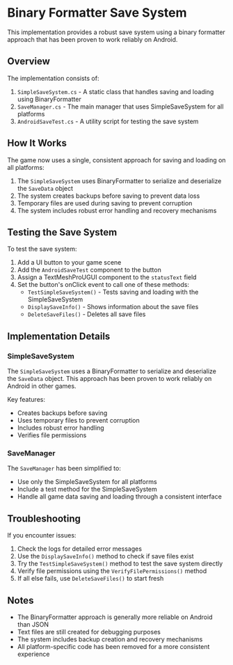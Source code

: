 # Binary Formatter Save System

This implementation provides a robust save system using a binary formatter approach that has been proven to work reliably on Android.

## Overview

The implementation consists of:

1. `SimpleSaveSystem.cs` - A static class that handles saving and loading using BinaryFormatter
2. `SaveManager.cs` - The main manager that uses SimpleSaveSystem for all platforms
3. `AndroidSaveTest.cs` - A utility script for testing the save system

## How It Works

The game now uses a single, consistent approach for saving and loading on all platforms:

1. The `SimpleSaveSystem` uses BinaryFormatter to serialize and deserialize the `SaveData` object
2. The system creates backups before saving to prevent data loss
3. Temporary files are used during saving to prevent corruption
4. The system includes robust error handling and recovery mechanisms

## Testing the Save System

To test the save system:

1. Add a UI button to your game scene
2. Add the `AndroidSaveTest` component to the button
3. Assign a TextMeshProUGUI component to the `statusText` field
4. Set the button's onClick event to call one of these methods:
   - `TestSimpleSaveSystem()` - Tests saving and loading with the SimpleSaveSystem
   - `DisplaySaveInfo()` - Shows information about the save files
   - `DeleteSaveFiles()` - Deletes all save files

## Implementation Details

### SimpleSaveSystem

The `SimpleSaveSystem` uses a BinaryFormatter to serialize and deserialize the `SaveData` object. This approach has been proven to work reliably on Android in other games.

Key features:
- Creates backups before saving
- Uses temporary files to prevent corruption
- Includes robust error handling
- Verifies file permissions

### SaveManager

The `SaveManager` has been simplified to:
- Use only the SimpleSaveSystem for all platforms
- Include a test method for the SimpleSaveSystem
- Handle all game data saving and loading through a consistent interface

## Troubleshooting

If you encounter issues:

1. Check the logs for detailed error messages
2. Use the `DisplaySaveInfo()` method to check if save files exist
3. Try the `TestSimpleSaveSystem()` method to test the save system directly
4. Verify file permissions using the `VerifyFilePermissions()` method
5. If all else fails, use `DeleteSaveFiles()` to start fresh

## Notes

- The BinaryFormatter approach is generally more reliable on Android than JSON
- Text files are still created for debugging purposes
- The system includes backup creation and recovery mechanisms
- All platform-specific code has been removed for a more consistent experience 